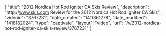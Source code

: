 {
    "title": "2012 Nordica Hot Rod Igniter CA Skis Review",
    "description": "http:\/\/www.skis.com Review for the 2012 Nordica Hot Rod Igniter CA Skis",
    "videoid": "3767231",
    "date_created": "1411361278",
    "date_modified": "1418182024",
    "type": "captivate",
    "layout": "video",
    "url": "\/v\/2012-nordica-hot-rod-igniter-ca-skis-review\/3767231"
}